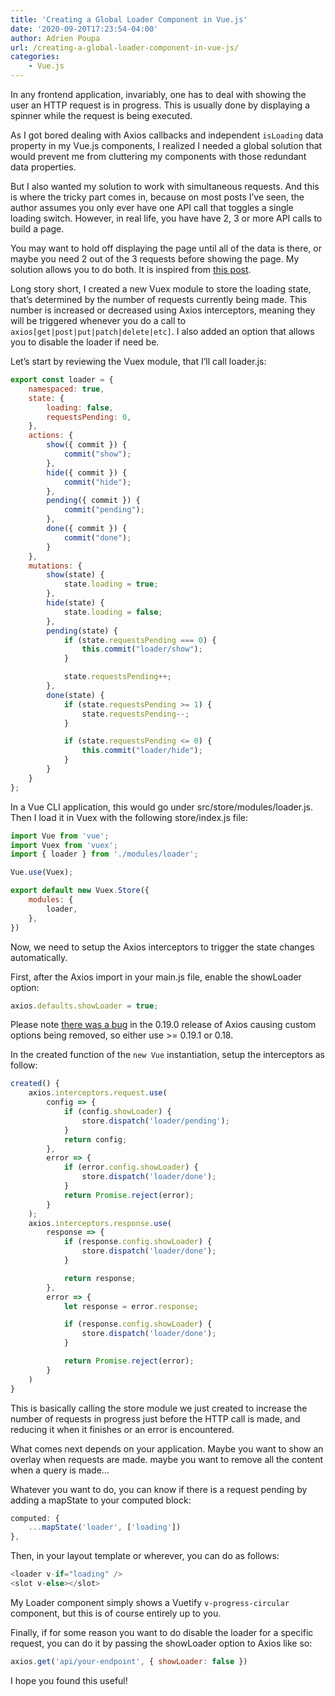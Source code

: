 ```yaml
---
title: 'Creating a Global Loader Component in Vue.js'
date: '2020-09-20T17:23:54-04:00'
author: Adrien Poupa
url: /creating-a-global-loader-component-in-vue-js/
categories:
    - Vue.js
---
```


In any frontend application, invariably, one has to deal with showing the user an HTTP request is in progress. This is usually done by displaying a spinner while the request is being executed.

As I got bored dealing with Axios callbacks and independent `isLoading` data property in my Vue.js components, I realized I needed a global solution that would prevent me from cluttering my components with those redundant data properties.

But I also wanted my solution to work with simultaneous requests. And this is where the tricky part comes in, because on most posts I’ve seen, the author assumes you only ever have one API call that toggles a single loading switch. However, in real life, you have have 2, 3 or more API calls to build a page.

You may want to hold off displaying the page until all of the data is there, or maybe you need 2 out of the 3 requests before showing the page. My solution allows you to do both. It is inspired from [this post](https://medium.com/@lukasbaceviius/loading-indicator-with-every-async-request-vue-edition-26731b2b2864).

Long story short, I created a new Vuex module to store the loading state, that’s determined by the number of requests currently being made. This number is increased or decreased using Axios interceptors, meaning they will be triggered whenever you do a call to `axios[get|post|put|patch|delete|etc]`. I also added an option that allows you to disable the loader if need be.

Let’s start by reviewing the Vuex module, that I’ll call loader.js:

```js
export const loader = {
    namespaced: true,
    state: {
        loading: false,
        requestsPending: 0,
    },
    actions: {
        show({ commit }) {
            commit("show");
        },
        hide({ commit }) {
            commit("hide");
        },
        pending({ commit }) {
            commit("pending");
        },
        done({ commit }) {
            commit("done");
        }
    },
    mutations: {
        show(state) {
            state.loading = true;
        },
        hide(state) {
            state.loading = false;
        },
        pending(state) {
            if (state.requestsPending === 0) {
                this.commit("loader/show");
            }

            state.requestsPending++;
        },
        done(state) {
            if (state.requestsPending >= 1) {
                state.requestsPending--;
            }

            if (state.requestsPending <= 0) {
                this.commit("loader/hide");
            }
        }
    }
};

```

In a Vue CLI application, this would go under src/store/modules/loader.js. Then I load it in Vuex with the following store/index.js file:

```js
import Vue from 'vue';
import Vuex from 'vuex';
import { loader } from './modules/loader';

Vue.use(Vuex);

export default new Vuex.Store({
    modules: {
        loader,
    },
})
```

Now, we need to setup the Axios interceptors to trigger the state changes automatically.

First, after the Axios import in your main.js file, enable the showLoader option:

```js
axios.defaults.showLoader = true;
```

Please note [there was a bug](https://github.com/axios/axios/pull/2006) in the 0.19.0 release of Axios causing custom options being removed, so either use &gt;= 0.19.1 or 0.18.

In the created function of the `new Vue` instantiation, setup the interceptors as follow:

```js
created() {
    axios.interceptors.request.use(
        config => {
            if (config.showLoader) {
                store.dispatch('loader/pending');
            }
            return config;
        },
        error => {
            if (error.config.showLoader) {
                store.dispatch('loader/done');
            }
            return Promise.reject(error);
        }
    );
    axios.interceptors.response.use(
        response => {
            if (response.config.showLoader) {
                store.dispatch('loader/done');
            }

            return response;
        },
        error => {
            let response = error.response;

            if (response.config.showLoader) {
                store.dispatch('loader/done');
            }

            return Promise.reject(error);
        }
    )
}

```

This is basically calling the store module we just created to increase the number of requests in progress just before the HTTP call is made, and reducing it when it finishes or an error is encountered.

What comes next depends on your application. Maybe you want to show an overlay when requests are made. maybe you want to remove all the content when a query is made…

Whatever you want to do, you can know if there is a request pending by adding a mapState to your computed block:

```js
computed: {
    ...mapState('loader', ['loading'])
},
```

Then, in your layout template or wherever, you can do as follows:

```js
<loader v-if="loading" />
<slot v-else></slot>
```

My Loader component simply shows a Vuetify `v-progress-circular` component, but this is of course entirely up to you.

Finally, if for some reason you want to do disable the loader for a specific request, you can do it by passing the showLoader option to Axios like so:

```js
axios.get('api/your-endpoint', { showLoader: false })
```

I hope you found this useful!